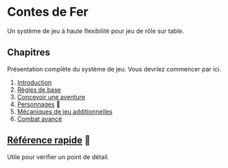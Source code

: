 # Contes de Fer

Un système de jeu à haute flexibilité pour jeu de rôle sur table.

## Chapitres

Présentation complète du système de jeu.
Vous devriez commencer par ici.

1. [Introduction](/chapters/01-intro/french.md)
2. [Règles de base](/chapters/02-core/french.md)
3. [Concevoir une aventure](/chapters/03-adventure/french.md)
4. [Personnages](/chapters/04-characters/french.md) 🚧
5. [Mécaniques de jeu additionnelles](/chapters/05-mechanics/french.md)
6. [Combat avancé](/chapters/06-combat/french.md)

## [Référence rapide](/reference/french.md) 🚧

Utile pour vérifier un point de détail.
